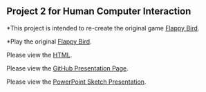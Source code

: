 ## Project 2 for Human Computer Interaction

*This project is intended to re-create the original game [Flappy Bird](https://en.wikipedia.org/wiki/Flappy_Bird). 

*Play the original [Flappy Bird](https://flappybird.io). 

Please view the [HTML](https://github.com/apape97/P2.2/blob/master/index.html). 

Please view the [GitHub Presentation Page](https://apape97.github.io/P2.2/). 

Please view the [PowerPoint Sketch Presentation](https://texastechuniversity-my.sharepoint.com/:p:/g/personal/aaron_arnold_ttu_edu/Eb-xwQj6yEpMjgMCBOltKxQBQG17DiYUMhYdY9jXSvtb6g?e=yM6LgE). 

